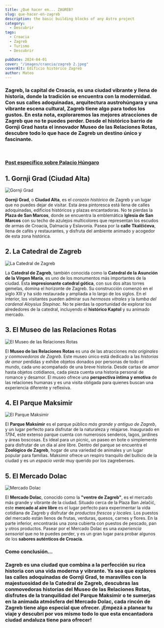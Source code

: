 ```yaml
---
title: ¿Qué hacer en... ZAGREB?
slug: que-hacer-en-zagreb
description: the basic building blocks of any Astro project
category:
  - Descubrir
tags:
  - Croacia
  - Zagreb
  - Turismo
  - Descubrir

pubDate: 2024-04-01
cover: "/images/craocia/zagreb 2.jpeg"
coverAlt: Edificio histórico Zagreb
author: Mateo
---
```

### **Zagreb**, la capital de Croacia, es una ciudad vibrante y llena de historia, donde la tradición se encuentra con la modernidad. Con sus calles adoquinadas, arquitectura austrohúngara y una vibrante escena cultural, Zagreb tiene algo para todos los gustos. En esta nota, exploraremos las mejores atracciones de Zagreb que no te puedes perder. Desde el histórico barrio de Gornji Grad hasta el innovador Museo de las Relaciones Rotas, descubre todo lo que hace de Zagreb un destino único y fascinante.
<br>

### **[Post específico sobre Palacio Húngaro](/posts/que-hacer-en-budapest/)**

## 1. Gornji Grad (Ciudad Alta) 
<img src="/images/craocia/gornji grad.jpg" alt="Gornji Grad">

**Gornji Grad**, o **Ciudad Alta**, es el *corazón histórico* de Zagreb y un lugar que no puedes dejar de visitar. Esta área pintoresca está llena de calles adoquinadas, edificios históricos y plazas encantadoras. No te pierdas la **Plaza de San Marcos**, donde se encuentra la emblemática **Iglesia de San Marcos** con su techo de azulejos multicolores que representan los escudos de armas de Croacia, Dalmacia y Eslavonia. Pasea por la **calle Tkalčićeva**, llena de cafés y restaurantes, y disfruta del ambiente animado y acogedor de esta zona histórica.

## 2. La Catedral de Zagreb 
<img src="/images/craocia/catedral-zagreb.webp" alt="La Catedral de Zagreb">

La **Catedral de Zagreb**, también conocida como la **Catedral de la Asunción de la Virgen María**, es uno de los monumentos más importantes de la ciudad. Esta **impresionante catedral gótica**, con sus dos altas torres gemelas, domina el horizonte de Zagreb. Su construcción comenzó en el siglo XIII y ha sido restaurada y ampliada a lo largo de los siglos. En el interior, los visitantes pueden admirar sus *hermosos vitrales* y la *tumba del cardenal Aloysius Stepinac*. No te pierdas la oportunidad de explorar los alrededores de la catedral, incluyendo el **histórico Kaptol** y su animado mercado.

## 3. El Museo de las Relaciones Rotas 
<img src="/images/craocia/museo-relaciones-rotas.png" alt="El Museo de las Relaciones Rotas ">

El **Museo de las Relaciones Rotas** es una de las atracciones *más originales y conmovedoras de Zagreb*. Este museo único está dedicado a las *historias de amor* perdidas y exhibe objetos donados por personas de todo el mundo, cada uno acompañado de una breve historia. Desde cartas de amor hasta objetos cotidianos, cada pieza cuenta una historia personal de romance y desamor. El museo ofrece una **perspectiva íntima y emotiva** de las relaciones humanas y es una visita obligada para quienes buscan una experiencia diferente y reflexiva.

## 4. El Parque Maksimir 
<img src="/images/craocia/parque-maksimir.jpg" alt="El Parque Maksimir ">

El **Parque Maksimir** es el parque público *más grande y antiguo de Zagreb*, y un lugar perfecto para disfrutar de la naturaleza y relajarse. Inaugurado en *1794*, este extenso parque cuenta con numerosos senderos, lagos, jardines y áreas boscosas. Es ideal para un picnic, un paseo en bote o simplemente para disfrutar de un día al aire libre. Dentro del parque se encuentra el **Zoológico de Zagreb**, hogar de una variedad de animales y un lugar popular para familias. Maksimir ofrece un respiro tranquilo del bullicio de la ciudad y es un *espacio verde* muy querido por los zagrebenses.

## 5. El Mercado Dolac
<img src="/images/craocia/mercado-dolac.jpeg" alt="Mercado Dolac">

El **Mercado Dolac**, conocido como la **"ventre de Zagreb"**, es el mercado más grande y vibrante de la ciudad. Situado cerca de la Plaza Ban Jelačić, este **mercado al aire libre** es el lugar perfecto para experimentar la vida cotidiana de Zagreb y disfrutar de *productos frescos y locales*. Los puestos del mercado están llenos de frutas, verduras, quesos, carnes y flores. En la parte inferior, encontrarás una zona cubierta con puestos de pescado, pan y otros productos. Pasear por el Mercado Dolac es una *experiencia sensorial* que no te puedes perder, y es un gran lugar para probar algunos de los **sabores auténticos de Croacia**.

### Como conclusión...

### Zagreb es una ciudad que combina a la perfección su rica historia con una vida moderna y vibrante. Ya sea que explores las calles adoquinadas de Gornji Grad, te maravilles con la majestuosidad de la Catedral de Zagreb, descubras las conmovedoras historias del Museo de las Relaciones Rotas, disfrutes de la tranquilidad del Parque Maksimir o te sumerjas en la animada atmósfera del Mercado Dolac, cada rincón de Zagreb tiene algo especial que ofrecer. ¡Empezá a planear tu viaje y descubrí por vos mismo todo lo que esta encantadora ciudad andaluza tiene para ofrecer!
